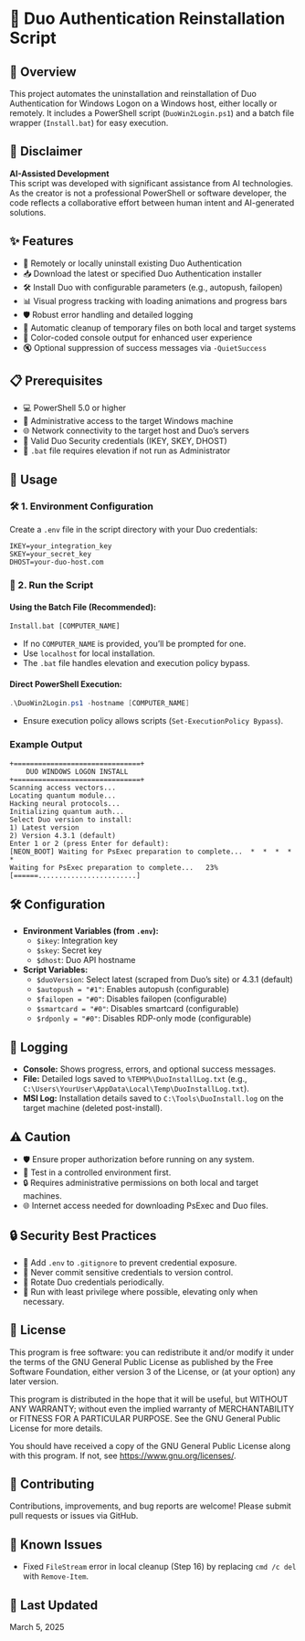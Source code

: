 # 🔐 Duo Authentication Reinstallation Script

## 🚀 Overview
This project automates the uninstallation and reinstallation of Duo Authentication for Windows Logon on a Windows host, either locally or remotely. It includes a PowerShell script (`DuoWin2Login.ps1`) and a batch file wrapper (`Install.bat`) for easy execution.

## 🤖 Disclaimer
**AI-Assisted Development**  
This script was developed with significant assistance from AI technologies. As the creator is not a professional PowerShell or software developer, the code reflects a collaborative effort between human intent and AI-generated solutions.

## ✨ Features
- 🔄 Remotely or locally uninstall existing Duo Authentication
- 📥 Download the latest or specified Duo Authentication installer
- 🛠️ Install Duo with configurable parameters (e.g., autopush, failopen)
- 📊 Visual progress tracking with loading animations and progress bars
- 🛡️ Robust error handling and detailed logging
- 🧹 Automatic cleanup of temporary files on both local and target systems
- 🎨 Color-coded console output for enhanced user experience
- 🔇 Optional suppression of success messages via `-QuietSuccess`

## 📋 Prerequisites
- 💻 PowerShell 5.0 or higher
- 🔑 Administrative access to the target Windows machine
- 🌐 Network connectivity to the target host and Duo’s servers
- 🔐 Valid Duo Security credentials (IKEY, SKEY, DHOST)
- 📜 `.bat` file requires elevation if not run as Administrator

## 🚦 Usage

### 🛠️ 1. Environment Configuration
Create a `.env` file in the script directory with your Duo credentials:

```plaintext
IKEY=your_integration_key
SKEY=your_secret_key
DHOST=your-duo-host.com
```

### 🚀 2. Run the Script
#### Using the Batch File (Recommended):
```cmd
Install.bat [COMPUTER_NAME]
```
- If no `COMPUTER_NAME` is provided, you’ll be prompted for one.
- Use `localhost` for local installation.
- The `.bat` file handles elevation and execution policy bypass.

#### Direct PowerShell Execution:
```powershell
.\DuoWin2Login.ps1 -hostname [COMPUTER_NAME]
```
- Ensure execution policy allows scripts (`Set-ExecutionPolicy Bypass`).

### Example Output
```
+===============================+
    DUO WINDOWS LOGON INSTALL    
+===============================+
Scanning access vectors...
Locating quantum module...
Hacking neural protocols...
Initializing quantum auth...
Select Duo version to install:
1) Latest version
2) Version 4.3.1 (default)
Enter 1 or 2 (press Enter for default):
[NEON_BOOT] Waiting for PsExec preparation to complete...  *  *  *  *  *
Waiting for PsExec preparation to complete...   23% [======........................]
```

## 🛠️ Configuration
- **Environment Variables (from `.env`):**
  - `$ikey`: Integration key
  - `$skey`: Secret key
  - `$dhost`: Duo API hostname
- **Script Variables:**
  - `$duoVersion`: Select latest (scraped from Duo’s site) or 4.3.1 (default)
  - `$autopush = "#1"`: Enables autopush (configurable)
  - `$failopen = "#0"`: Disables failopen (configurable)
  - `$smartcard = "#0"`: Disables smartcard (configurable)
  - `$rdponly = "#0"`: Disables RDP-only mode (configurable)

## 📜 Logging
- **Console:** Shows progress, errors, and optional success messages.
- **File:** Detailed logs saved to `%TEMP%\DuoInstallLog.txt` (e.g., `C:\Users\YourUser\AppData\Local\Temp\DuoInstallLog.txt`).
- **MSI Log:** Installation details saved to `C:\Tools\DuoInstall.log` on the target machine (deleted post-install).

## ⚠️ Caution
- 🛡️ Ensure proper authorization before running on any system.
- 🧪 Test in a controlled environment first.
- 🔒 Requires administrative permissions on both local and target machines.
- 🌐 Internet access needed for downloading PsExec and Duo files.

## 🔒 Security Best Practices
- 📝 Add `.env` to `.gitignore` to prevent credential exposure.
- 🚫 Never commit sensitive credentials to version control.
- 🔄 Rotate Duo credentials periodically.
- 🔐 Run with least privilege where possible, elevating only when necessary.

## 📄 License
This program is free software: you can redistribute it and/or modify it under the terms of the GNU General Public License as published by the Free Software Foundation, either version 3 of the License, or (at your option) any later version.

This program is distributed in the hope that it will be useful, but WITHOUT ANY WARRANTY; without even the implied warranty of MERCHANTABILITY or FITNESS FOR A PARTICULAR PURPOSE. See the GNU General Public License for more details.

You should have received a copy of the GNU General Public License along with this program. If not, see <https://www.gnu.org/licenses/>.

## 🤝 Contributing
Contributions, improvements, and bug reports are welcome! Please submit pull requests or issues via GitHub.

## 🐞 Known Issues
- Fixed `FileStream` error in local cleanup (Step 16) by replacing `cmd /c del` with `Remove-Item`.

## 📅 Last Updated
March 5, 2025

